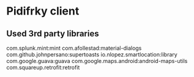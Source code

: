 # Pidifrky client

## Used 3rd party libraries
com.splunk.mint:mint
com.afollestad:material-dialogs
com.github.johnpersano:supertoasts
io.nlopez.smartlocation:library
com.google.guava:guava
com.google.maps.android:android-maps-utils
com.squareup.retrofit:retrofit
